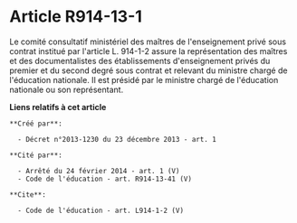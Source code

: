 # Article R914-13-1

Le comité consultatif ministériel des maîtres de l'enseignement privé sous contrat institué par l'article L. 914-1-2 assure
la représentation des maîtres et des documentalistes des établissements d'enseignement privés du premier et du second degré
sous contrat et relevant du ministre chargé de l'éducation nationale. Il est présidé par le ministre chargé de l'éducation
nationale ou son représentant.

**Liens relatifs à cet article**

	**Créé par**:

	  - Décret n°2013-1230 du 23 décembre 2013 - art. 1

	**Cité par**:

	  - Arrêté du 24 février 2014 - art. 1 (V)
	  - Code de l'éducation - art. R914-13-41 (V)

	**Cite**:

	  - Code de l'éducation - art. L914-1-2 (V)
